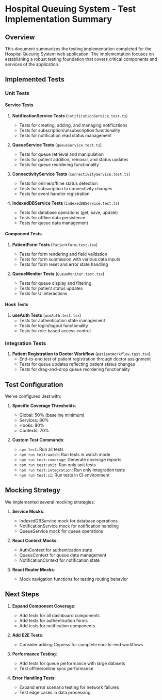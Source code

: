 # Hospital Queuing System - Test Implementation Summary

## Overview

This document summarizes the testing implementation completed for the Hospital Queuing System web application. The implementation focuses on establishing a robust testing foundation that covers critical components and services of the application.

## Implemented Tests

### Unit Tests

#### Service Tests
1. **NotificationService Tests** (`notificationService.test.ts`)
   - Tests for creating, adding, and managing notifications
   - Tests for subscription/unsubscription functionality
   - Tests for notification read status management

2. **QueueService Tests** (`queueService.test.ts`)
   - Tests for queue retrieval and manipulation 
   - Tests for patient addition, removal, and status updates
   - Tests for queue reordering functionality

3. **ConnectivityService Tests** (`connectivityService.test.ts`)
   - Tests for online/offline status detection
   - Tests for subscription to connectivity changes
   - Tests for event handler registration

4. **IndexedDBService Tests** (`indexedDBService.test.ts`)
   - Tests for database operations (get, save, update)
   - Tests for offline data persistence
   - Tests for queue data management

#### Component Tests
1. **PatientForm Tests** (`PatientForm.test.tsx`)
   - Tests for form rendering and field validation
   - Tests for form submission with various data inputs
   - Tests for form reset and error state handling

2. **QueueMonitor Tests** (`QueueMonitor.test.tsx`)
   - Tests for queue display and filtering
   - Tests for patient status updates
   - Tests for UI interactions

#### Hook Tests
1. **useAuth Tests** (`useAuth.test.tsx`)
   - Tests for authentication state management
   - Tests for login/logout functionality
   - Tests for role-based access control

### Integration Tests

1. **Patient Registration to Doctor Workflow** (`patientWorkflow.test.tsx`)
   - End-to-end test of patient registration through doctor assignment
   - Tests for queue updates reflecting patient status changes
   - Tests for drag-and-drop queue reordering functionality

## Test Configuration

We've configured Jest with:

1. **Specific Coverage Thresholds**:
   - Global: 50% (baseline minimum)
   - Services: 80%
   - Hooks: 80% 
   - Contexts: 70%

2. **Custom Test Commands**:
   - `npm test`: Run all tests
   - `npm run test:watch`: Run tests in watch mode
   - `npm run test:coverage`: Generate coverage reports
   - `npm run test:unit`: Run only unit tests
   - `npm run test:integration`: Run only integration tests
   - `npm run test:ci`: Run tests in CI environment

## Mocking Strategy

We implemented several mocking strategies:

1. **Service Mocks**: 
   - IndexedDBService mock for database operations
   - NotificationService mock for notification handling
   - QueueService mock for queue operations

2. **React Context Mocks**:
   - AuthContext for authentication state
   - QueueContext for queue data management
   - NotificationContext for notification state

3. **React Router Mocks**:
   - Mock navigation functions for testing routing behavior

## Next Steps

1. **Expand Component Coverage**:
   - Add tests for all dashboard components
   - Add tests for authentication forms
   - Add tests for notification components

2. **Add E2E Tests**:
   - Consider adding Cypress for complete end-to-end workflows

3. **Performance Testing**:
   - Add tests for queue performance with large datasets
   - Test offline/online sync performance

4. **Error Handling Tests**:
   - Expand error scenario testing for network failures
   - Test edge cases in data processing 